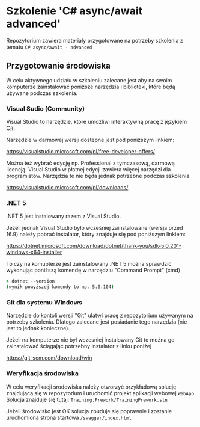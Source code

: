 # Szkolenie 'C# async/await advanced'

Repozytorium zawiera materiały przygotowane na potrzeby szkolenia z tematu `C# async/await - advanced`

## Przygotowanie środowiska

W celu aktywnego udziału w szkoleniu zalecane jest aby na swoim komputerze zainstalować poniższe narzędzia i biblioteki, które będą używane podczas szkolenia.

### Visual Sudio (Community)

Visual Studio to narzędzie, które umożliwi interaktywną pracę z językiem C#.

Narzędzie w darmowej wersji dostepne jest pod poniższym linkiem:

https://visualstudio.microsoft.com/pl/free-developer-offers/

Można też wybrać edycję np. Professional z tymczasową, darmową licencją. Visual Studio w płatnej edycji zawiera więcej narzędzi dla programistów. Narzędzia te nie będa jednak potrzebne podczas szkolenia.

https://visualstudio.microsoft.com/pl/downloads/

### .NET 5

.NET 5 jest instalowany razem z Visual Studio.

Jeżeli jednak Visual Studio było wcześniej zainstalowane (wersja przed 16.9) należy pobrać instalator, który znajduje się pod poniższym linkiem:

https://dotnet.microsoft.com/download/dotnet/thank-you/sdk-5.0.201-windows-x64-installer

To czy na komupterze jest zainstalowany .NET 5 można sprawdzić wykonując poniższą komendę w narzędziu "Command Prompt" (cmd)

```cmd
> dotnet --version
(wynik powyższej komendy to np. 5.0.104)
```

### Git dla systemu Windows

Narzędzie do kontoli wersji "Git" ułatwi pracę z repozytorium używanym na potrzeby szkolenia. Dlatego zalecane jest posiadanie tego narzędzia (nie jest to jednak konieczne).

Jeżeli na komputerze nie był wczesniej instalowany Git to można go zainstalować ściągając potrzebny instalator z linku poniżej

https://git-scm.com/download/win

### Weryfikacja środowiska

W celu weryfikacji środowiska należy otworzyć przykładową solucję znajdującą się w repozytorium i uruchomić projekt aplikacji webowej `WebApp`
Solucja znajduje się tutaj: `Training.Prework/TrainingPrework.sln`

Jeżeli środowisko jest OK solucja zbuduje się poprawnie i zostanie uruchomiona strona startowa `/swagger/index.html`

